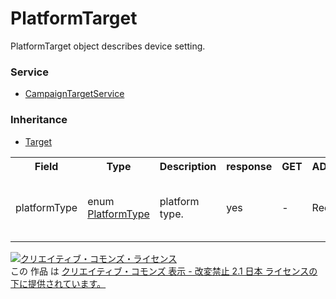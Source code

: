 # PlatformTarget
PlatformTarget object describes device setting.
### Service
+ [CampaignTargetService](../services/CampaignTargetService.md)

### Inheritance
+ [Target](./Target.md)

<table>
 <tr>
  <th>Field</th>
  <th>Type</th>
  <th>Description</th>
  <th>response</th>
  <th>GET</th>
  <th>ADD</th>
  <th>SET</th>
  <th>REMOVE</th>
  <tr>
  <td>platformType</td>
  <td>enum <a href="../data/PlatformType.md">PlatformType</a></td>
  <td>platform type.</td>
  <td>yes</td>
  <td> -</td>
  <td> Req </td>
  <td> Req<br>*Ignore on ver 6.0, 6.1</td>
  <td> -</td>
 </tr>
</table>
<a rel="license" href="http://creativecommons.org/licenses/by-nd/2.1/jp/"><img alt="クリエイティブ・コモンズ・ライセンス" style="border-width:0" src="https://i.creativecommons.org/l/by-nd/2.1/jp/88x31.png" /></a><br />この 作品 は <a rel="license" href="http://creativecommons.org/licenses/by-nd/2.1/jp/">クリエイティブ・コモンズ 表示 - 改変禁止 2.1 日本 ライセンスの下に提供されています。</a>
